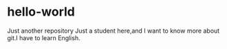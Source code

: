# hello-world
Just  another  repository
Just a student here,and I want to know more about git.I have to learn English.
